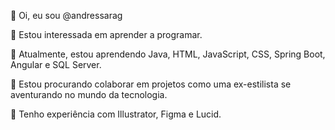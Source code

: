👋 Oi, eu sou @andressarag

👀 Estou interessada em aprender a programar.

🌱 Atualmente, estou aprendendo Java, HTML, JavaScript, CSS, Spring Boot, Angular e SQL Server.

💞️ Estou procurando colaborar em projetos como uma ex-estilista se aventurando no mundo da tecnologia.

🎨 Tenho experiência com Illustrator, Figma e Lucid.
<!---
andressarag/andressarag is a ✨ special ✨ repository because its `README.md` (this file) appears on your GitHub profile.
You can click the Preview link to take a look at your changes.
--->
